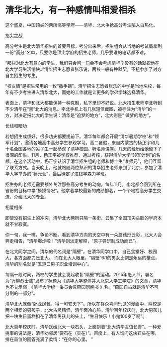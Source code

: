 # 清华北大，有一种感情叫相爱相杀

这个盛夏，中国顶尖的两所高等学府——清华、北大争抢高分考生陷入白热化。 

掐尖之战 

高分考生是北大清华招生的首要目标。考分出来后，招生组会从当地的考试局拿到一份“高分”名单，只要你是顶尖学府的招生老师，几乎要谁的电话都不难。 

“那些对北大有意向的学生，我们只会问一句会不会考虑清华？没有的话就祝他在北大学习生活愉快。”清华招生志愿者张乐说，两校一般有种默契，不挖参加了对方自主招生的考生。 

“校友情”是招生常用的一枚“撒手锏”。清华招生志愿者张乐的中学是当地名校，每年有不少考生进入清华北大，而她的工作就是让更多的学弟学妹选择清华。 

表面上，清华和北大都能保持一种克制，私下里却不好说。北大招生老师李北听到不少清华在“黑”北大的消息。李北手机上有几张短信截图，被标注为“清华”的一方，对决定报北大的学生说：清华是“追梦的地方”，北大则是“ 做梦的地方”。 

长线和暗功 

若想招生成绩好，很多功夫都要提前下。清华每年都会开展“清华暑期学校”和“领军计划”，邀请各地高中高分学生参观学习。高二暑假，来自内蒙古的杨正宇和几十名全国各地的尖子生一起参观了清华校园、听名师讲座。几天的经历给他留下了很深的印象。11月，杨正宇被学校推荐，通过考核，获得清华大学“领军计划”的名额。在这个活动中，杨正宇认识了清华招生组的老师和博士生“准师兄”，他们互留了联系方式。当天晚上，他就跟随两位熟识的清华招生老师来到了北京，参加了清华大学举办的“状元营”，最后确定了进钱学森力学班。 

招生办的老师还需要额外关注那些高分考生的动向。每年11月，李北都会回到所在省份的目标中学“摸摸情况”。他拿着学校最新的成绩排名，一个个地找高分学生交流，介绍北大的专业。 

相爱相杀 

即使没有招生上的冲突，清华北大两所只隔一条街、云集了全国顶尖头脑的学府本就不甘寂寞。 

你一句，我一嘴，争论不断。看到清华方向的天空中有一朵蘑菇形云彩，北大人会奔走相告，“清华爆炸啦！”清华则淡定解释，“原子弹研制成功而已”。 

在北大同学之间，清华的代名词是“隔壁”。在清华同学口中，自己食堂好、校园大，各方面都力压北大。 而在北大人眼里，“隔壁”6∶1的男女比例是永远的槽点，清华的别名就是“五道口男子职业培训中心”。 

每隔一段时间，两校的学生就会发起收复“隔壁”的运动。2015年愚人节，署名为“万柳烈士旅”发布了标题为《清华大学整体并入北京大学工学院》的文章，清华也不甘示弱，《清华大学统一委员会告燕园同胞书 》称，“燕园自古就是清华不可分割的一部分”。 

清华北大就像“卧龙凤雏，得一可安天下”。所以在群众喜闻乐见的漫画中，两校是两个相爱的男孩子，北大古灵精怪，清华面冷心热。清华百年校庆时，北大男孩儿把一块生日蛋糕扣在了清华男孩儿的头上，“生日快乐！小鬼100岁了啊”。 

北大百年校庆时，清华送给北大一块石头，上面刻着“北大清华友谊长青”。一种爱挑事的说法是，清华劝邻居“要石在（实在）”。百度上，有人询问这块石头在哪，排在首位的回答充满了柔情：“在你的心里。 ”